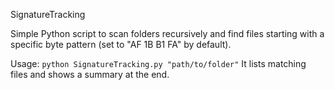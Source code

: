 SignatureTracking

Simple Python script to scan folders recursively and find files starting with a specific byte pattern (set to "AF 1B B1 FA" by default).

Usage:
`python SignatureTracking.py "path/to/folder"`
It lists matching files and shows a summary at the end.
